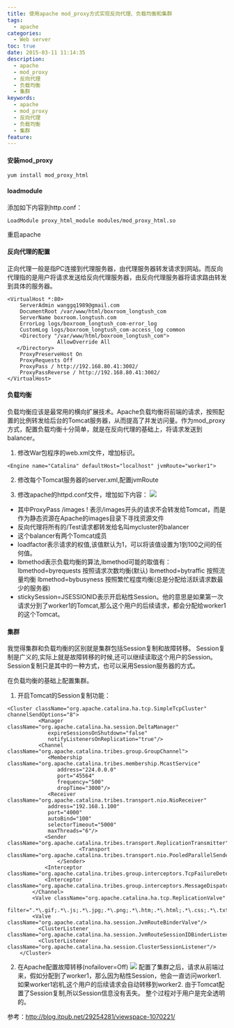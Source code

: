 ```yaml
---
title: 使用apache mod_proxy方式实现反向代理、负载均衡和集群
tags:
  - apache
categories:
  - Web server
toc: true
date: 2015-03-11 11:14:35
description: 
  - apache
  - mod_proxy
  - 反向代理
  - 负载均衡
  - 集群
keywords:
  - apache
  - mod_proxy
  - 反向代理
  - 负载均衡
  - 集群 
feature:
---
```


#### 安装mod_proxy
```
yum install mod_proxy_html
```

#### loadmodule
添加如下内容到http.conf：
```
LoadModule proxy_html_module modules/mod_proxy_html.so

```
重启apache
#### 反向代理的配置
正向代理一般是指PC连接到代理服务器，由代理服务器转发请求到网站。而反向代理指的是用户将请求发送给反向代理服务器，由反向代理服务器将请求路由转发到具体的服务器。
```
<VirtualHost *:80>
    ServerAdmin wanggq1989@gmail.com
    DocumentRoot /var/www/html/boxroom_longtush_com
    ServerName boxroom.longtush.com
    ErrorLog logs/boxroom_longtush_com-error_log
    CustomLog logs/boxroom_longtush_com-access_log common
    <Directory "/var/www/html/boxroom_longtush_com">
                AllowOverride All
   </Directory>
    ProxyPreserveHost On
    ProxyRequests Off
    ProxyPass / http://192.168.80.41:3002/
    ProxyPassReverse / http://192.168.80.41:3002/
</VirtualHost>
```

#### 负载均衡
负载均衡应该是最常用的横向扩展技术。Apache负载均衡将前端的请求，按照配置的比例转发给后台的Tomcat服务器，从而提高了并发访问量。作为mod_proxy方式，配置负载均衡十分简单，就是在反向代理的基础上，将请求发送到balancer。

1. 修改War包程序的web.xml文件，增加标识。
```
<Engine name="Catalina" defaultHost="localhost" jvmRoute="worker1">
```
2. 修改每个Tomcat服务器的server.xml,配置jvmRoute

3. 修改apache的httpd.conf文件，增加如下内容：
![](http://blog.itpub.net/attachment/201401/13/29254281_1389621679fiG0.png)
* 其中ProxyPass /images ! 表示/images开头的请求不会转发给Tomcat，而是作为静态资源在Apache的images目录下寻找资源文件
* 反向代理将所有的/Test请求都转发给名叫mycluster的balancer
* 这个balancer有两个Tomcat成员
* loadfactor表示请求的权值,该值默认为1，可以将该值设置为1到100之间的任何值。
* lbmethod表示负载均衡的算法,lbmethod可能的取值有：
  lbmethod=byrequests 按照请求次数均衡(默认)
  lbmethod=bytraffic 按照流量均衡
  lbmethod=bybusyness 按照繁忙程度均衡(总是分配给活跃请求数最少的服务器)
* stickySession=JSESSIONID表示开启粘性Session。他的意思是如果第一次请求分到了worker1的Tomcat,那么这个用户的后续请求，都会分配给worker1的这个Tomcat。
#### 集群
我觉得集群和负载均衡的区别就是集群包括Session复制和故障转移。 Session复制是广义的,实际上就是故障转移的时候,还可以继续读取这个用户的Session。 Session复制只是其中的一种方式，也可以采用Session服务器的方式。

在负载均衡的基础上配置集群。
1. 开启Tomcat的Session复制功能：
```
<Cluster className="org.apache.catalina.ha.tcp.SimpleTcpCluster" channelSendOptions="8"> 
          <Manager className="org.apache.catalina.ha.session.DeltaManager" 
             expireSessionsOnShutdown="false" 
             notifyListenersOnReplication="true"/> 
          <Channel className="org.apache.catalina.tribes.group.GroupChannel"> 
             <Membership className="org.apache.catalina.tribes.membership.McastService" 
                address="224.0.0.0" 
                port="45564" 
                frequency="500" 
                dropTime="3000"/> 
             <Receiver className="org.apache.catalina.tribes.transport.nio.NioReceiver" 
             address="192.168.1.100" 
             port="4000" 
             autoBind="100" 
             selectorTimeout="5000" 
             maxThreads="6"/> 
            <Sender className="org.apache.catalina.tribes.transport.ReplicationTransmitter"> 
                       <Transport className="org.apache.catalina.tribes.transport.nio.PooledParallelSender"/> 
                </Sender> 
            <Interceptor className="org.apache.catalina.tribes.group.interceptors.TcpFailureDetector"/> 
            <Interceptor className="org.apache.catalina.tribes.group.interceptors.MessageDispatch15Interceptor"/> 
        </Channel> 
        <Valve className="org.apache.catalina.ha.tcp.ReplicationValve" 
            filter=".*\.gif;.*\.js;.*\.jpg;.*\.png;.*\.htm;.*\.html;.*\.css;.*\.txt;"/> 
        <Valve className="org.apache.catalina.ha.session.JvmRouteBinderValve"/> 
          <ClusterListener className="org.apache.catalina.ha.session.JvmRouteSessionIDBinderListener"/> 
          <ClusterListener className="org.apache.catalina.ha.session.ClusterSessionListener"/> 
    </Cluster>
``` 
2. 在Apache配置故障转移(nofailover=Off)
![](http://blog.itpub.net/attachment/201401/13/29254281_1389627112RC2z.png)
配置了集群之后，请求从前端过来，假如分配到了worker1，那么因为粘性Session，他会一直访问worker1.
如果worker1宕机,这个用户的后续请求会自动转移到worker2.
由于Tomcat配置了Session复制,所以Session信息没有丢失。
整个过程对于用户是完全透明的。

参考：http://blog.itpub.net/29254281/viewspace-1070221/
